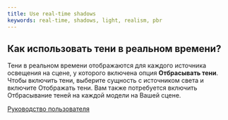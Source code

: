 ```yaml
---
title: Use real-time shadows
keywords: real-time, shadows, light, realism, pbr
---
```


## Как использовать тени в реальном времени?

Тени в реальном времени отображаются для каждого источника освещения на сцене, у которого включена опция **Отбрасывать тени**. Чтобы включить тени, выберите сущность с источником света и включите Отображать тени. Вам также потребуется включить Отбрасывание теней на каждой модели на Вашей сцене.

<a class="docs" href="http://developer.playcanvas.com/en/user-manual/graphics/shadows/" target="_blank">Руководство пользователя</a>

